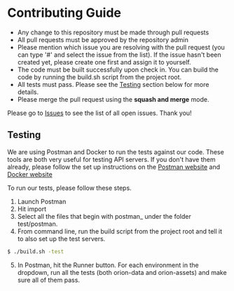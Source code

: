 # Contributing Guide

- Any change to this repository must be made through pull requests
- All pull requests must be approved by the repository admin 
- Please mention which issue you are resolving with the pull request (you can type '#' and select the issue from the list). If the issue hasn't been created yet, please create one first and assign it to yourself.
- The code must be built successfully upon check in. You can build the code by running the build.sh script from the project root.
- All tests must pass. Please see the [Testing](#testing) section below for more details.
- Please merge the pull request using the **squash and merge** mode.

Please go to [Issues](https://github.com/ctjong/orion/issues) to see the list of all open issues. Thank you!

## Testing

We are using Postman and Docker to run the tests against our code. These tools are both very useful for testing API servers. If you don't have them already, please follow the set up instructions on the [Postman website](https://www.getpostman.com/) and [Docker website](https://docs.docker.com/get-started/)

To run our tests, please follow these steps.
1. Launch Postman
2. Hit import
3. Select all the files that begin with postman_ under the folder test/postman.
4. From command line, run the build script from the project root and tell it to also set up the test servers.
```bash
$ ./build.sh -test
```
5. In Postman, hit the Runner button. For each environment in the dropdown, run all the tests (both orion-data and orion-assets) and make sure all of them pass.
